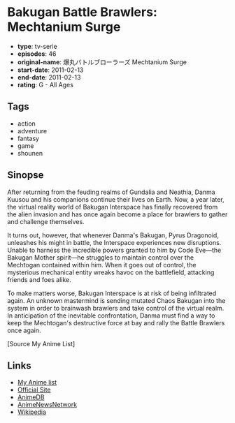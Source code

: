 # Bakugan Battle Brawlers: Mechtanium Surge

-   **type**: tv-serie
-   **episodes**: 46
-   **original-name**: 爆丸バトルブローラーズ Mechtanium Surge
-   **start-date**: 2011-02-13
-   **end-date**: 2011-02-13
-   **rating**: G - All Ages

## Tags

-   action
-   adventure
-   fantasy
-   game
-   shounen

## Sinopse

After returning from the feuding realms of Gundalia and Neathia, Danma Kuusou and his companions continue their lives on Earth. Now, a year later, the virtual reality world of Bakugan Interspace has finally recovered from the alien invasion and has once again become a place for brawlers to gather and challenge themselves.

It turns out, however, that whenever Danma's Bakugan, Pyrus Dragonoid, unleashes his might in battle, the Interspace experiences new disruptions. Unable to harness the incredible powers granted to him by Code Eve—the Bakugan Mother spirit—he struggles to maintain control over the Mechtogan contained within him. When it goes out of control, the mysterious mechanical entity wreaks havoc on the battlefield, attacking friends and foes alike.

To make matters worse, Bakugan Interspace is at risk of being infiltrated again. An unknown mastermind is sending mutated Chaos Bakugan into the system in order to brainwash brawlers and take control of the virtual realm. In anticipation of the inevitable confrontation, Danma must find a way to keep the Mechtogan's destructive force at bay and rally the Battle Brawlers once again.

[Source My Anime List]

## Links

-   [My Anime list](https://myanimelist.net/anime/10330/Bakugan_Battle_Brawlers__Mechtanium_Surge)
-   [Official Site](http://www.teletoon.com/teletoon3/teletoon.php?language=En&func=php|templates/show.php|../tv/bakuganMechtaniumSurge/bakuganMechtaniumSurge_en.xml&xVar=0)
-   [AnimeDB](http://anidb.info/perl-bin/animedb.pl?show=anime&aid=8391)
-   [AnimeNewsNetwork](http://www.animenewsnetwork.com/encyclopedia/anime.php?id=12881)
-   [Wikipedia](http://en.wikipedia.org/wiki/Bakugan)
